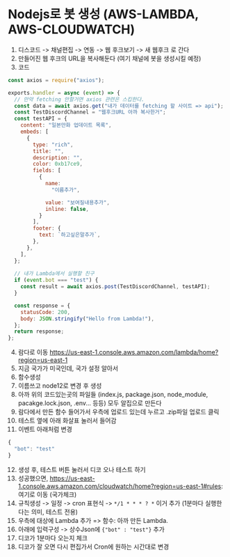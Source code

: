 # Nodejs로 봇 생성 (AWS-LAMBDA, AWS-CLOUDWATCH)

1. 디스코드 -> 채널편집 -> 연동 -> 웹 후크보기 -> 새 웹후크 로 간다
2. 만들어진 웹 후크의 URL을 복사해둔다 (여기 채널에 봇을 생성시킬 예정)
3. 코드
```js
const axios = require("axios");

exports.handler = async (event) => {
  // 만약 fetching 안할거면 axios 관련은 스킵한다.
  const data = await axios.get("내가 데이터를 fetching 할 사이트 => api");
  const TestDiscordChannel = "웹후크URL 아까 복사한거";
  const testAPI = {
    content: "일본만화 업데이트 목록",
    embeds: [
      {
        type: "rich",
        title: "",
        description: "",
        color: 0xb17ce9,
        fields: [
          {
            name:
              "이름추가",

            value: "보여질내용추가",
            inline: false,
          }
        ],
        footer: {
          text: `하고싶은말추가`,
        },
      },
    ],
  };
  
  // 내가 Lambda에서 실행할 친구
  if (event.bot === "test") {
    const result = await axios.post(TestDiscordChannel, testAPI);
  }

  const response = {
    statusCode: 200,
    body: JSON.stringify("Hello from Lambda!"),
  };
  return response;
};
```

4. 람다로 이동 https://us-east-1.console.aws.amazon.com/lambda/home?region=us-east-1
5. 지금 국가가 미국인데, 국가 설정 알아서
6. 함수생성
7. 이름쓰고 node12로 변경 후 생성
8. 아까 위의 코드있는곳의 파일들 (index.js, package.json, node_module, pacakge.lock.json, .env... 등등) 모두 알집으로 만든다
9. 람다에서 만든 함수 들어가서 우측에 업로드 있는데 누르고 .zip파일 업로드 클릭
10. 테스트 옆에 아래 화살표 눌러서 들어감
11. 이벤트 아래처럼 변경
```js
{
  "bot": "test"
}
```
12. 생성 후, 테스트 버튼 눌러서 디코 오나 테스트 하기
13. 성공했으면, https://us-east-1.console.aws.amazon.com/cloudwatch/home?region=us-east-1#rules: 여기로 이동 (국가체크)
14. 규칙생성 -> 일정 -> cron 표현식 -> ```*/1 * * * ? *``` 이거 추가 (1분마다 실행한다는 의미, 테스트 전용)
15. 우측에 대상에 Lambda 추가 => 함수: 아까 만든 Lambda.
16. 아래에 입력구성 -> 상수Json에 ```{"bot" : "test"}``` 추가
17. 디코가 1분마다 오는지 체크
18. 디코가 잘 오면 다시 편집가서 Cron에 원하는 시간대로 변경
